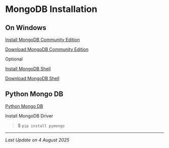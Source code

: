 # MongoDB Installation

## On Windows

[Install MongoDB Community Edition](https://www.mongodb.com/docs/manual/tutorial/install-mongodb-on-windows/)

[Download MongoDB Community Edition](https://www.mongodb.com/try/download/community)

Optional

[Install MongoDB Shell](https://www.mongodb.com/docs/mongodb-shell/install/)

[Download MongoDB Shell](https://www.mongodb.com/try/download/shell)

## Python Mongo DB

[Python Mongo DB](https://www.w3schools.com/python/python_mongodb_getstarted.asp)

Install MongoDB Driver

> $ `pip install pymongo`

---

*Last Update on 4 August 2025*
